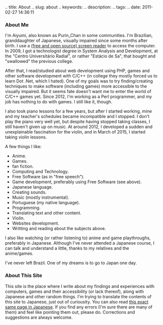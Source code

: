.. title: About
.. slug: about
.. keywords: 
.. description: 
.. tags: 
.. date: 2011-02-27 14:36:11

### About Me ###

I'm Aiyumi, also known as Purin_Chan in some communities. I'm Brazilian, granddaughter of Japanese, visually impaired since some months after birth. I use a [(free and open source) screen reader][orca] to access the computer. In 2009, I got a technologist degree in System Analysis and Development, at the "Centro Universitário Radial", or rather "Estácio de Sa", that bought and "swallowed" the previous college.

After that, I read/studied about web development using PHP, games and other software development with C/C++ (in college they mostly forced us to learn Dot .Net, which I hated). One of my goals was to try finding/creating techniques to make software (including games) more accessible to the visually impaired. But it seems fate doesn't want me to enter the world of C/C++ games yet. Since 2012, I'm working as a Perl programmer, and my job has nothing to do with games. I still like it, though.

I also took piano lessons for a few years, but after I started working, mine and my teacher's schedules became incompatible and I stopped. I don't play the piano very well yet, but despite having stopped taking classes, I still haven't given up on music. At around 2012, I developed a sudden and unexplainable fascination for the violin, and in March of 2015, I started taking violin lessons.

A few things I like:

- Anime.
- Games.
- fan fiction.
- Computing and Technology.
- Free Software (as in "free speech").
- Game development, preferably using Free Software (see above).
- Japanese language.
- Creating sounds.
- Music (mostly instrumental).
- Portuguese (my native language).
- Programming.
- Translating text and other content.
- Violin.
- Websites development.
- Writting and reading about the subjects above.

I also like watching (or rather listening to) anime and game playthroughs, preferably in Japanese. Although I've never attended a Japanese course, I can talk and understand a little, thanks to my relatives and the anime/games.

I've never left Brazil. One of my dreams is to go to Japan one day.

### About This Site ###

This site is the place where I write about my findings and experiences with computers, games and their accessibility (or lack thereof), along with Japanese and other random things. I'm trying to translate the contents of this site to Japanese, just out of curiousity. You can also read [this exact same page in Japanese][jabout]. If you find any errors (I'm sure there are many of them) and feel like pointing them out, please do. Corrections and suggestions are always welcome.

[orca]: http://live.gnome.org/Orca/
[jabout]: ja/about